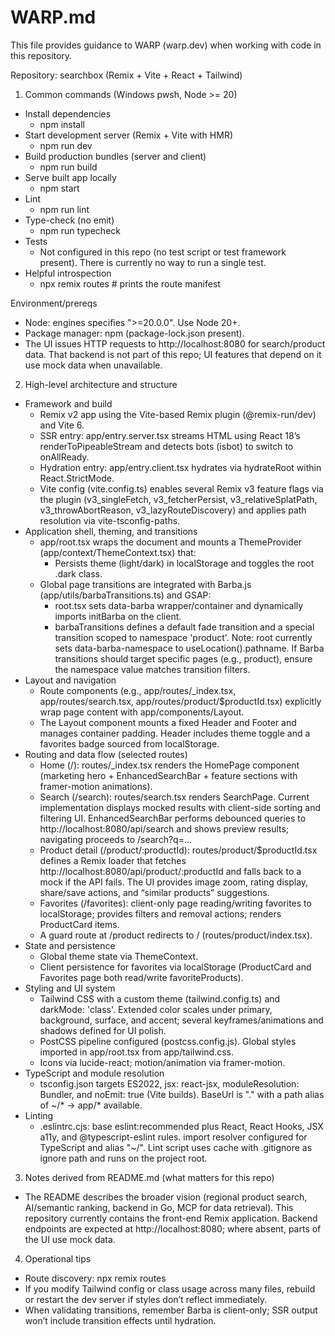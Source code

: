 # WARP.md

This file provides guidance to WARP (warp.dev) when working with code in this repository.

Repository: searchbox (Remix + Vite + React + Tailwind)

1) Common commands (Windows pwsh, Node >= 20)
- Install dependencies
  - npm install
- Start development server (Remix + Vite with HMR)
  - npm run dev
- Build production bundles (server and client)
  - npm run build
- Serve built app locally
  - npm start
- Lint
  - npm run lint
- Type-check (no emit)
  - npm run typecheck
- Tests
  - Not configured in this repo (no test script or test framework present). There is currently no way to run a single test.
- Helpful introspection
  - npx remix routes  # prints the route manifest

Environment/prereqs
- Node: engines specifies ">=20.0.0". Use Node 20+.
- Package manager: npm (package-lock.json present).
- The UI issues HTTP requests to http://localhost:8080 for search/product data. That backend is not part of this repo; UI features that depend on it use mock data when unavailable.

2) High-level architecture and structure
- Framework and build
  - Remix v2 app using the Vite-based Remix plugin (@remix-run/dev) and Vite 6.
  - SSR entry: app/entry.server.tsx streams HTML using React 18’s renderToPipeableStream and detects bots (isbot) to switch to onAllReady.
  - Hydration entry: app/entry.client.tsx hydrates via hydrateRoot within React.StrictMode.
  - Vite config (vite.config.ts) enables several Remix v3 feature flags via the plugin (v3_singleFetch, v3_fetcherPersist, v3_relativeSplatPath, v3_throwAbortReason, v3_lazyRouteDiscovery) and applies path resolution via vite-tsconfig-paths.
- Application shell, theming, and transitions
  - app/root.tsx wraps the document and mounts a ThemeProvider (app/context/ThemeContext.tsx) that:
    - Persists theme (light/dark) in localStorage and toggles the root .dark class.
  - Global page transitions are integrated with Barba.js (app/utils/barbaTransitions.ts) and GSAP:
    - root.tsx sets data-barba wrapper/container and dynamically imports initBarba on the client.
    - barbaTransitions defines a default fade transition and a special transition scoped to namespace 'product'. Note: root currently sets data-barba-namespace to useLocation().pathname. If Barba transitions should target specific pages (e.g., product), ensure the namespace value matches transition filters.
- Layout and navigation
  - Route components (e.g., app/routes/_index.tsx, app/routes/search.tsx, app/routes/product/$productId.tsx) explicitly wrap page content with app/components/Layout.
  - The Layout component mounts a fixed Header and Footer and manages container padding. Header includes theme toggle and a favorites badge sourced from localStorage.
- Routing and data flow (selected routes)
  - Home (/): routes/_index.tsx renders the HomePage component (marketing hero + EnhancedSearchBar + feature sections with framer-motion animations).
  - Search (/search): routes/search.tsx renders SearchPage. Current implementation displays mocked results with client-side sorting and filtering UI. EnhancedSearchBar performs debounced queries to http://localhost:8080/api/search and shows preview results; navigating proceeds to /search?q=…
  - Product detail (/product/:productId): routes/product/$productId.tsx defines a Remix loader that fetches http://localhost:8080/api/product/:productId and falls back to a mock if the API fails. The UI provides image zoom, rating display, share/save actions, and “similar products” suggestions.
  - Favorites (/favorites): client-only page reading/writing favorites to localStorage; provides filters and removal actions; renders ProductCard items.
  - A guard route at /product redirects to / (routes/product/index.tsx).
- State and persistence
  - Global theme state via ThemeContext.
  - Client persistence for favorites via localStorage (ProductCard and Favorites page both read/write favoriteProducts).
- Styling and UI system
  - Tailwind CSS with a custom theme (tailwind.config.ts) and darkMode: 'class'. Extended color scales under primary, background, surface, and accent; several keyframes/animations and shadows defined for UI polish.
  - PostCSS pipeline configured (postcss.config.js). Global styles imported in app/root.tsx from app/tailwind.css.
  - Icons via lucide-react; motion/animation via framer-motion.
- TypeScript and module resolution
  - tsconfig.json targets ES2022, jsx: react-jsx, moduleResolution: Bundler, and noEmit: true (Vite builds). BaseUrl is "." with a path alias of ~/* -> app/* available.
- Linting
  - .eslintrc.cjs: base eslint:recommended plus React, React Hooks, JSX a11y, and @typescript-eslint rules. import resolver configured for TypeScript and alias "~/". Lint script uses cache with .gitignore as ignore path and runs on the project root.

3) Notes derived from README.md (what matters for this repo)
- The README describes the broader vision (regional product search, AI/semantic ranking, backend in Go, MCP for data retrieval). This repository currently contains the front-end Remix application. Backend endpoints are expected at http://localhost:8080; where absent, parts of the UI use mock data.

4) Operational tips
- Route discovery: npx remix routes
- If you modify Tailwind config or class usage across many files, rebuild or restart the dev server if styles don’t reflect immediately.
- When validating transitions, remember Barba is client-only; SSR output won’t include transition effects until hydration.

